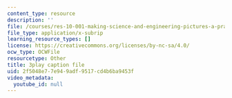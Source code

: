 ```yaml
---
content_type: resource
description: ''
file: /courses/res-10-001-making-science-and-engineering-pictures-a-practical-guide-to-presenting-your-work-spring-2016/2f5048e77e949adf9517cd4b6ba9453f_gmq2NACljMc.srt
file_type: application/x-subrip
learning_resource_types: []
license: https://creativecommons.org/licenses/by-nc-sa/4.0/
ocw_type: OCWFile
resourcetype: Other
title: 3play caption file
uid: 2f5048e7-7e94-9adf-9517-cd4b6ba9453f
video_metadata:
  youtube_id: null
---
```


